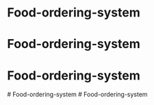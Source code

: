# Food-ordering-system
# Food-ordering-system
# Food-ordering-system
#   F o o d - o r d e r i n g - s y s t e m  
 # Food-ordering-system
